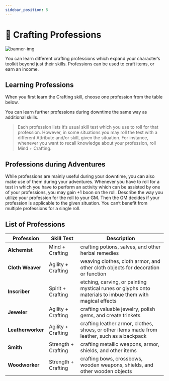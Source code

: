 ```yaml
---
sidebar_position: 5
---
```


# 🔨 Crafting Professions

![banner-img](/img/banner/crafting-banner.png)

You can learn different crafting professions which expand your character‘s toolkit beyond just their skills. Professions can be used to craft items, or earn an income.

## Learning Professions

When you first learn the Crafting skill, choose one profession from the table below.

You can learn further professions during downtime the same way as additional skills.

> Each profession lists it‘s usual skill test which you use to roll for that profession. However, in some situations you may roll the test with a different Attribute and/or skill, given the situation. For instance, whenever you want to recall knowledge about your profession, roll Mind + Crafting.
> 

## Professions during Adventures

While professions are mainly useful during your downtime, you can also make use of them during your adventures. Whenever you have to roll for a test in which you have to perform an activity which can be assisted by one of your professions, you may gain +1 boon on the roll. Describe the way you utilize your profession for the roll to your GM. Then the GM decides if your profession is applicable to the given situation. You can‘t benefit from multiple professions for a single roll.

## List of Professions

| Profession | Skill Test | Description |
| --- | --- | --- |
| **Alchemist** | Mind + Crafting | crafting potions, salves, and other herbal remedies |
| **Cloth Weaver** | Agility + Crafting | weaving clothes, cloth armor, and other cloth objects for decoration or function |
| **Inscriber** | Spirit + Crafting | etching, carving, or painting mystical runes or glyphs onto materials to imbue them with magical effects |
| **Jeweler** | Agility + Crafting | crafting valuable jewelry, polish gems, and create trinkets |
| **Leatherworker** | Agility + Crafting | crafting leather armor, clothes, shoes, or other items made from leather, such as a backpack |
| **Smith** | Strength + Crafting | crafting metallic weapons, armor, shields, and other items |
| **Woodworker** | Strength + Crafting | crafting bows, crossbows, wooden weapons, shields, and other wooden objects |
